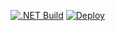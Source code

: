 
[![.NET Build](https://github.com/palladiumkenya/dwh-live/actions/workflows/dotnet.yml/badge.svg)](https://github.com/palladiumkenya/dwh-live/actions/workflows/dotnet.yml)
[![Deploy](https://github.com/palladiumkenya/dwh-live/actions/workflows/depoly.yml/badge.svg)](https://github.com/palladiumkenya/dwh-live/actions/workflows/depoly.yml)
